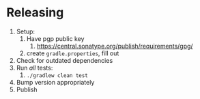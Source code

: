# Releasing

1. Setup:
   1. Have pgp public key 
      1. https://central.sonatype.org/publish/requirements/gpg/
   2. create `gradle.properties`, fill out
2. Check for outdated dependencies
3. Run _all_ tests:
    1. `./gradlew clean test`
4. Bump version appropriately
5. Publish
